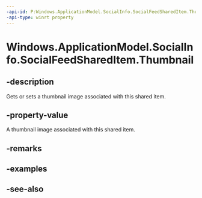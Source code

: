 ----api-id: P:Windows.ApplicationModel.SocialInfo.SocialFeedSharedItem.Thumbnail
-api-type: winrt property
---<!-- Property syntaxpublic Windows.ApplicationModel.SocialInfo.SocialItemThumbnail Thumbnail { get;  set; }--># Windows.ApplicationModel.SocialInfo.SocialFeedSharedItem.Thumbnail## -descriptionGets or sets a thumbnail image associated with this shared item.## -property-valueA thumbnail image associated with this shared item.## -remarks## -examples## -see-also